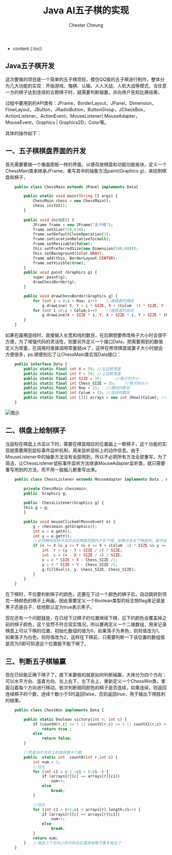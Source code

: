 ﻿---
layout: post
title:  "Java AI五子棋的实现"
categories: Java
tags:  Java 五子棋
author: Chester Cheung
---

* content
{:toc}

## Java五子棋开发



这次要做的项目是一个简单的五子棋项目，模仿QQ版的五子棋进行制作，整体分为几大功能的实现：开始游戏、悔棋、认输、人人大战、人机大战等模式，当任意一方的棋子达到连续的五颗棋子时，就需要判断输赢，并向用户告知比赛结果。

过程中要用到的API类有：JFrame，BorderLayout，JPanel，Dimension，FlowLayout，JButton，JRadioButton，ButtonGroup，JCheckBox，ActionListener，ActionEvent，MouseListener| MouseAdapter，MouseEvent，Graphics | Graphics2D，Color等。


具体的操作如下：


## 一、五子棋棋盘界面的开发



首先需要要做一个像画图板一样的界面，以便存放棋盘和功能功能板块，定义一个ChessMain类来继承JFrame，重写其中的抽象方法paint(Graphics g)，来绘制棋盘和棋子，

```php
	public class ChessMain extends JPanel implements Data{

		public static void main(String [] args) {
			ChessMain chess = new ChessMain();
			chess.initUI();	
		}
	
		public void initUI() {
			JFrame frame = new JFrame("五子棋");
			frame.setSize(720,630);
			frame.setDefaultCloseOperation(3);
			frame.setLocationRelativeTo(null);
			frame.setResizable(false);
			this.setPreferredSize(new Dimension(500,600));
			this.setBackground(Color.GRAY);
			frame.add(this, BorderLayout.CENTER);
			frame.setVisible(true);
		}
		public void paint (Graphics g) {
			super.paint(g);
			drawChessBorder(g);
		}

		public void drawChessBorder(Graphics g) {
			for (int i = 0;i < Row; i++)	//画棋盘的横线
				g.drawLine( X, Y + i * SIZE, X + (Colum -1) * SIZE, Y + i * SIZE );
			for (int i =0;i < Colum;i++)	//画棋盘的竖线
				g.drawLine(X + SIZE * i, Y, X + SIZE * i, Y + SIZE * (Row - 1));
		}
	}
```

如果在画横竖线时，直接输入长宽和线的数目，在后期想要修改格子大小时会很不方便，为了增强代码的灵活性，则要另外定义一个接口Data，把需要用到的数值定义为常量，在调用时直接调用常量就ok了，这样在修改棋盘或妻子大小时就会方便很多，ps.顺便别忘了让ChessMain类实现Data接口：

```php
	public interface Data {
		public static final int X = 50;	//左边框宽度
		public static final int Y = 50;	//上边框宽度
		public static final int SIZE = 35;		//格子的大小
		public static final int Chess_SIZE = 35;	//棋子的大小
		public static final int Row = 15;	//横线的数目
		public static final int Colum = 15;	//竖线的数目
		public static final int [][] arrays = new int [Row][Colum];	//数组用来存放下过棋子的位置信息
	}
```

![图示](https://img-blog.csdnimg.cn/20190317030530372.PNG?x-oss-process=image/watermark,type_ZmFuZ3poZW5naGVpdGk,shadow_10,text_aHR0cHM6Ly9ibG9nLmNzZG4ubmV0L3dlaXhpbl80NDM5MDE0NQ==,size_16,color_FFFFFF,t_70)

## 二、棋盘上绘制棋子



当鼠标在棋盘上点击以下时，需要在棋盘相应的位置画上一颗棋子，这个功能的实现就需要用到鼠标事件监听机制，用来监听鼠标上的动作信息。由于MouseListener中的抽象方法没有全部用到，所以不必把所有方法全部重写，为了简洁，让ChessListener鼠标事件监听方法继承MouseAdapter监听类，就只需要重写用到的方法，而不用一股脑儿都重写出来。

```php
	public class ChessListener extends MouseAdapter implements Data , ActionListener {

		private ChessMain chessmain;
		public  Graphics g;
	
		public  ChessListener(Graphics g) {
		this.g = g;
		}

		public void mouseClicked(MouseEvent e) {
			g = chessmain.getGraphics();
			int x = e.getX();
			int y = e.getY();
			//必须确保鼠标点击的点在棋盘范围内才会下棋，如果点击在了棋盘外，就不会画出棋子
			if (x >= X && y >= Y && x <= X + (Colum -1) * SIZE && y <= Y + (Row -1) * SIZE) {
				int  r = (y - Y + SIZE / 2) / SIZE;
				int  c = (x - X + SIZE / 2) / SIZE;
				x = c * SIZE + X - Chess_SIZE /2;
				y = r * SIZE + Y - Chess_SIZE /2;
				g.fillOval(x, y, Chess_SIZE, Chess_SIZE);
			}
		}
	}	
```

在下棋时，不仅要判断棋子的颜色，还要在下过一个颜色的棋子后，自动跳转到领完一种颜色的棋子上再画，因此需要定义一个Boolean类型的标志物flag来记录是黑子还是白子，给他默认定为true表示黑子。



现在还有一个问题就是，在已经下过棋子的位置继续下棋，后下的颜色会覆盖掉之前的棋子颜色，这个显然不符合现实情况，所以要再定义一个二维数组，用来记录棋盘上可以下棋的位置，初始化数组的值为0，如果落子为黑色，则将值改为1，如果落子为白色，则将值改为2，这样在下棋前，只需要判断一下该位置的数组值是否为0即可知道这个位置能不能下棋了。



## 三、判断五子棋输赢



现在已经能正确下棋子了，接下来要做的就是如何判断输赢，大体分为四个方向：可以水平方向、竖直方向、左上右下、左下右上，重新定义一个ChessWin类，里面沿着每个方向进行移动，依次判断相同颜色的棋子是否连续，如果连续，则返回连续棋子的个数，连续个数小于5时返回false，否则返回true，用于输出下棋胜利的结果。

```php
	public class ChessWin implements Data {

		public static boolean victory(int r, int c) {
			if (countH(r,c) >= 5 || countV(r,c) >= 5 || countX1(r,c) >= 5 || countX2(r,c) >=5) 
				return true ;
			else 
				return false;
		}

		//检查水平方向上的连续棋子个数
		public  static int  countH(int r,int c) {
			int num = 1;
			//往左
			for (int c1 = c-1 ;c1 > 0;c1--) {
				if (arrays[r][c] == arrays[r][c1])
					num++;
				else 
					break;
			}

			//往右
			for (int c1 = c+1;c1 < arrays[r].length;c1++) {
				if (arrays[r][c] == arrays[r][c1])
					num++;
				else 
					break;
			}
			return num;
		}	//其余三个方向上的代码在这里就省略不重复给出了
	}
```
